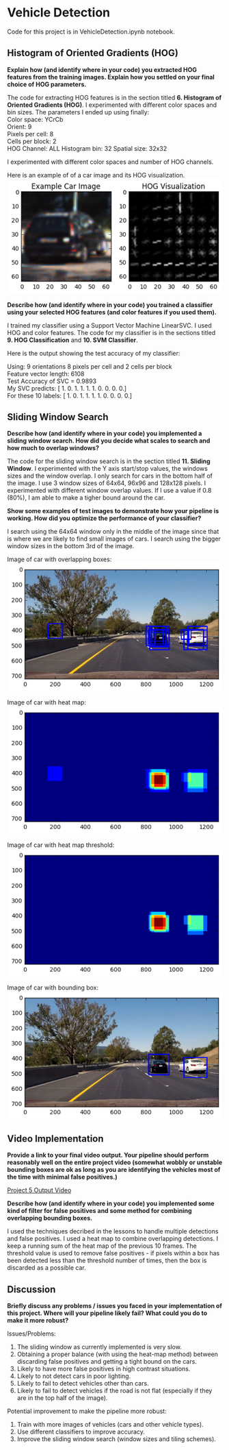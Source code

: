# Vehicle Detection

Code for this project is in VehicleDetection.ipynb notebook.

## Histogram of Oriented Gradients (HOG)

**Explain how (and identify where in your code) you extracted HOG features from the training images. Explain how you settled on your final choice of HOG parameters.**

The code for extracting HOG features is in the section titled **6. Histogram of Oriented Gradients (HOG)**. I experimented with different color spaces and bin sizes. The parameters I ended up using finally:  
Color space: YCrCb  
Orient: 9  
Pixels per cell: 8  
Cells per block: 2  
HOG Channel: ALL 
Histogram bin: 32
Spatial size: 32x32 

I experimented with different color spaces and number of HOG channels. 

Here is an example of of a car image and its HOG visualization.
![](./output_images/car1_hog.png)


**Describe how (and identify where in your code) you trained a classifier using your selected HOG features (and color features if you used them).**

I trained my classifier using a Support Vector Machine LinearSVC. I used HOG and color features. The code for my classifier is in the sections titled **9. HOG Classification** and **10. SVM Classifier**.

Here is the output showing the test accuracy of my classifier:    
  
Using: 9 orientations 8 pixels per cell and 2 cells per block  
Feature vector length: 6108  
Test Accuracy of SVC =  0.9893  
My SVC predicts:  [ 1.  0.  1.  1.  1.  1.  0.  0.  0.  0.]  
For these 10 labels:  [ 1.  0.  1.  1.  1.  1.  0.  0.  0.  0.]




## Sliding Window Search

**Describe how (and identify where in your code) you implemented a sliding window search. How did you decide what scales to search and how much to overlap windows?**

The code for the sliding window search is in the section titled **11. Sliding Window**. I experimented with the Y axis start/stop values, the windows sizes and the window overlap. I only search for cars in the bottom half of the image. I use 3 window sizes of 64x64, 96x96 and 128x128 pixels.  I experimented with different window overlap values. If I use a value if 0.8 (80%), I am able to make a tigher bound around the car.


**Show some examples of test images to demonstrate how your pipeline is working. How did you optimize the performance of your classifier?**

I search using the 64x64 window only in the middle of the image since that is where we are likely to find small images of cars. I search using the bigger window sizes in the bottom 3rd of the image.

Image of car with overlapping boxes:
![](./output_images/car_boxes.png)

Image of car with heat map:
![](./output_images/car_heatmap.png)

Image of car with heat map threshold:
![](./output_images/car_heatmap_threshold.png)

Image of car with bounding box:
![](./output_images/car_bounding_box.png)


## Video Implementation

**Provide a link to your final video output. Your pipeline should perform reasonably well on the entire project video (somewhat wobbly or unstable bounding boxes are ok as long as you are identifying the vehicles most of the time with minimal false positives.)**

[Project 5 Output Video](./project_video_output.mp4)


**Describe how (and identify where in your code) you implemented some kind of filter for false positives and some method for combining overlapping bounding boxes.**

I used the techniques decribed in the lessons to handle multiple detections and false positives. I used a heat map to combine overlapping detections. I keep a running sum of the heat map of the previous 10 frames. The threshold value is used to remove false positives - if pixels within a box has been detected less than the threshold number of times, then the box is discarded as a possible car.



## Discussion

**Briefly discuss any problems / issues you faced in your implementation of this project. Where will your pipeline likely fail? What could you do to make it more robust?**

Issues/Problems:

1. The sliding window as currently implemented is very slow.
2. Obtaining a proper balance (with using the heat-map method) between discarding false positives and getting a tight bound on the cars.
3. Likely to have more false positives in high contrast situations.
4. Likely to not detect cars in poor lighting.
5. Likely to fail to detect vehicles other than cars.
6. Likely to fail to detect vehicles if the road is not flat (especially if they are in the top half of the image).

Potential improvement to make the pipeline more robust:  

1. Train with more images of vehicles (cars and other vehicle types).
2. Use different classifiers to improve accuracy.
3. Improve the sliding window search (window sizes and tiling schemes).